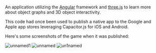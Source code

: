An application utilizing the [Angular](https://angular.io/) framework and [three.js](https://threejs.org/) to learn more about object graphs and 3D object interactivity.

This code had once been used to publish a native app to the Google and Apple app stores leveraging Capacitor.js for iOS and Android.

Here's some screenshots of the game when it was published:

![unnamed1](https://github.com/user-attachments/assets/e87fb9cd-1726-447b-b540-4a2cb003e96f)
![unnamed](https://github.com/user-attachments/assets/e222820d-744c-45f6-9185-b461d56cd1b5)
![un1named](https://github.com/user-attachments/assets/f07f8f1a-3c76-4700-97af-16a520b008d2)
